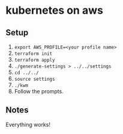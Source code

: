 # kubernetes on aws

## Setup

1. `export AWS_PROFILE=<your profile name>`
2. `terraform init`
3. `terraform apply`
4. `./generate-settings > ../../settings`
5. `cd ../../`
6. `source settings`
7. `./kwm`
8. Follow the prompts.

## Notes
Everything works!
